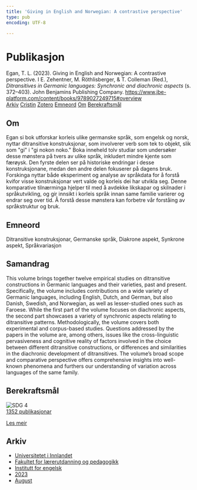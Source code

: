 ```yaml
---
title: 'Giving in English and Norwegian: A contrastive perspective'
type: pub
encoding: UTF-8

---
```

<h1>Publikasjon</h1>
<article id="csl-bib-container-4UPWC3SL" class="csl-bib-container">
  <div class="csl-bib-body"> <div class="csl-entry">Egan, T. L. (2023). Giving in English and Norwegian: A contrastive perspective. I E. Zehentner, M. Röthlisberger, &#38; T. Colleman (Red.), <i>Ditransitives in Germanic languages: Synchronic and diachronic aspects</i> (s. 372–403). John Benjamins Publishing Company. <a href="https://www.jbe-platform.com/content/books/9789027249715#overview">https://www.jbe-platform.com/content/books/9789027249715#overview</a></div> </div>
  <div class="csl-bib-buttons">
    <a href="#taxonomy-article-4UPWC3SL" alt="archive" class="csl-bib-button">Arkiv</a>
    <a href="https://app.cristin.no/results/show.jsf?id=2167299" alt="Cristin" class="csl-bib-button">Cristin</a>
    <a href="http://zotero.org/groups/5881554/items/4UPWC3SL" alt="Zotero" class="csl-bib-button">Zotero</a>
    <a href="#keywords-article-4UPWC3SL" alt="keywords" class="csl-bib-button">Emneord</a>
    <a href="#about-article-4UPWC3SL" alt="about_pub" class="csl-bib-button">Om</a>
    <a href="#sdg-article-4UPWC3SL" alt="sdg" class="csl-bib-button">Berekraftsmål</a>
  </div>
  <div id="csl-bib-meta-container-4UPWC3SL"></div>
</article>
<div id="csl-bib-meta-4UPWC3SL" class="csl-bib-meta">
  <article id="about-article-4UPWC3SL" class="about_pub-article">
    <h1>Om</h1>
    Egan si bok utforskar korleis ulike germanske språk, som engelsk og norsk, nyttar ditransitive konstruksjonar, som involverer verb som tek to objekt, slik som "gi" i "gi nokon noko." Boka inneheld tolv studiar som undersøker desse mønstera på tvers av ulike språk, inkludert mindre kjente som færøysk. Den fyrste delen ser på historiske endringar i desse konstruksjonane, medan den andre delen fokuserer på dagens bruk. Forskinga nyttar både eksperiment og analyse av språkdata for å forstå kvifor visse konstruksjonar vert valde og korleis dei har utvikla seg. Denne komparative tilnærminga hjelper til med å avdekke likskapar og skilnader i språkutvikling, og gir innsikt i korleis språk innan same familie varierer og endrar seg over tid. Å forstå desse mønstera kan forbetre vår forståing av språkstruktur og bruk.
  </article>
  <article id="keywords-article-4UPWC3SL" class="keywords-article">
    <h1>Emneord</h1>
    Ditransitive konstruksjonar, Germanske språk, Diakrone aspekt, Synkrone aspekt, Språkvariasjon
  </article>
  <article id="abstract-article-4UPWC3SL" class="abstract-article">
    <h1>Samandrag</h1>
    This volume brings together twelve empirical studies on ditransitive constructions in Germanic languages and their varieties, past and present. Specifically, the volume includes contributions on a wide variety of Germanic languages, including English, Dutch, and German, but also Danish, Swedish, and Norwegian, as well as lesser-studied ones such as Faroese. While the first part of the volume focuses on diachronic aspects, the second part showcases a variety of synchronic aspects relating to ditransitive patterns. Methodologically, the volume covers both experimental and corpus-based studies. Questions addressed by the papers in the volume are, among others, issues like the cross-linguistic pervasiveness and cognitive reality of factors involved in the choice between different ditransitive constructions, or differences and similarities in the diachronic development of ditransitives. The volume’s broad scope and comparative perspective offers comprehensive insights into well-known phenomena and furthers our understanding of variation across languages of the same family.
  </article>
  <article id="sdg-article-4UPWC3SL" class="sdg-article">
    <h1>Berekraftsmål</h1>
    <div class="sdg-container"><div id="sdg4" class="sdg">
        <img src="{{< params subfolder >}}images/sdg/sdg04_nn.png" class="image" alt="SDG 4">
        <div class="sdg-overlay">
          <a href="/nn/archive/?key=?sdg=4#archive" class="sdg-publication-count"><span>1352</span> publikasjonar</a>
          <p><a href="https://fn.no/om-fn/fns-baerekraftsmaal/god-utdanning?lang=nno-NO" class="sdg-read-more">Les meir</a></p>
        </div>
      </div></div>
  </article>
  <article id="taxonomy-article-4UPWC3SL" class="taxonomy-article">
    <h1>Arkiv</h1>
    <ul>
      <li>
        <a href="/nn/archive/?key=3DCRN523">Universitetet i Innlandet</a>
      </li>
      <li>
        <a href="/nn/archive/?key=WYNZA47F">Fakultet for lærerutdanning og pedagogikk</a>
      </li>
      <li>
        <a href="/nn/archive/?key=THSB4HN9">Institutt for engelsk</a>
      </li>
      <li>
        <a href="/nn/archive/?key=Z4WFKMZ4">2023</a>
      </li>
      <li>
        <a href="/nn/archive/?key=3JVMYI3M">August</a>
      </li>
    </ul>
  </article>
</div>
